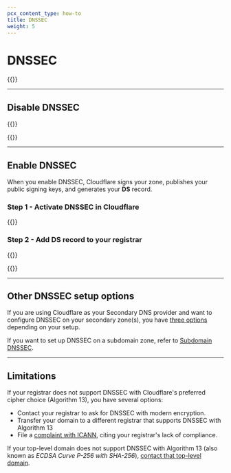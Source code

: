 ```yaml
---
pcx_content_type: how-to
title: DNSSEC
weight: 5
---
```


# DNSSEC

{{<render file="_dnssec-definition.md" productFolder="dns">}}

---

## Disable DNSSEC

{{<render file="_disable_dnssec.md" productFolder="dns">}}

{{<render file="_dnssec-enabled-migration.md" productFolder="dns">}}

---

## Enable DNSSEC

When you enable DNSSEC, Cloudflare signs your zone, publishes your public signing keys, and generates your **DS** record.

### Step 1 - Activate DNSSEC in Cloudflare

{{<render file="_dnssec-cloudflare-steps.md" productFolder="dns">}}

### Step 2 - Add DS record to your registrar

{{<render file="_dnssec-registrar-steps.md" productFolder="dns">}}

{{<render file="_dnssec-auto-add.md" productFolder="dns">}}

---

## Other DNSSEC setup options

If you are using Cloudflare as your Secondary DNS provider and want to configure DNSSEC on your secondary zone(s), you have [three options](/dns/zone-setups/zone-transfers/cloudflare-as-secondary/dnssec-for-secondary/) depending on your setup.

If you want to set up DNSSEC on a subdomain zone, refer to [Subdomain DNSSEC](/dns/zone-setups/subdomain-setup/dnssec/).

---

## Limitations

If your registrar does not support DNSSEC with Cloudflare's preferred cipher choice (Algorithm 13), you have several options:

- Contact your registrar to ask for DNSSEC with modern encryption.
- Transfer your domain to a different registrar that supports DNSSEC with Algorithm 13
- File a [complaint with ICANN](https://www.icann.org/compliance/complaint), citing your registrar's lack of compliance.

If your top-level domain does not support DNSSEC with Algorithm 13 (also known as *ECDSA Curve P-256 with SHA-256*), [contact that top-level domain](https://www.iana.org/domains/root/db).
